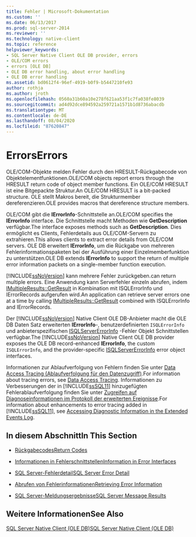 ```yaml
---
title: Fehler | Microsoft-Dokumentation
ms.custom: ''
ms.date: 06/13/2017
ms.prod: sql-server-2014
ms.reviewer: ''
ms.technology: native-client
ms.topic: reference
helpviewer_keywords:
- SQL Server Native Client OLE DB provider, errors
- OLE/COM errors
- errors [OLE DB]
- OLE DB error handling, about error handling
- OLE DB error handling
ms.assetid: bd0612f4-96ef-4919-b0f9-b5447210fe93
author: rothja
ms.author: jroth
ms.openlocfilehash: 0560a31b60a10e278f621aa53f1c7fa038fe8039
ms.sourcegitcommit: ad4d92dce894592a259721a1571b1d8736abacdb
ms.translationtype: MT
ms.contentlocale: de-DE
ms.lasthandoff: 08/04/2020
ms.locfileid: "87620847"
---
```

# <a name="errors"></a><span data-ttu-id="58e5b-102">Errors</span><span class="sxs-lookup"><span data-stu-id="58e5b-102">Errors</span></span>
  <span data-ttu-id="58e5b-103">OLE/COM-Objekte melden Fehler durch den HRESULT-Rückgabecode von Objektelementfunktionen.</span><span class="sxs-lookup"><span data-stu-id="58e5b-103">OLE/COM objects report errors through the HRESULT return code of object member functions.</span></span> <span data-ttu-id="58e5b-104">Ein OLE/COM HRESULT ist eine Bitgepackte Struktur.</span><span class="sxs-lookup"><span data-stu-id="58e5b-104">An OLE/COM HRESULT is a bit-packed structure.</span></span> <span data-ttu-id="58e5b-105">OLE stellt Makros bereit, die Strukturmember dereferenzieren.</span><span class="sxs-lookup"><span data-stu-id="58e5b-105">OLE provides macros that dereference structure members.</span></span>  
  
 <span data-ttu-id="58e5b-106">OLE/COM gibt die **IErrorInfo**-Schnittstelle an.</span><span class="sxs-lookup"><span data-stu-id="58e5b-106">OLE/COM specifies the **IErrorInfo** interface.</span></span> <span data-ttu-id="58e5b-107">Die Schnittstelle macht Methoden wie **GetDescription** verfügbar.</span><span class="sxs-lookup"><span data-stu-id="58e5b-107">The interface exposes methods such as **GetDescription**.</span></span> <span data-ttu-id="58e5b-108">Dies ermöglicht es Clients, Fehlerdetails aus OLE/COM-Servern zu extrahieren.</span><span class="sxs-lookup"><span data-stu-id="58e5b-108">This allows clients to extract error details from OLE/COM servers.</span></span> <span data-ttu-id="58e5b-109">OLE DB erweitert **IErrorInfo**, um die Rückgabe von mehreren Fehlerinformationspaketen bei der Ausführung einer Einzelmemberfunktion zu unterstützen.</span><span class="sxs-lookup"><span data-stu-id="58e5b-109">OLE DB extends **IErrorInfo** to support the return of multiple error information packets on a single-member function execution.</span></span>  
  
 [!INCLUDE[ssNoVersion](../../includes/ssnoversion-md.md)] <span data-ttu-id="58e5b-110">kann mehrere Fehler zurückgeben.</span><span class="sxs-lookup"><span data-stu-id="58e5b-110">can return multiple errors.</span></span> <span data-ttu-id="58e5b-111">Eine Anwendung kann Serverfehler einzeln abrufen, indem [IMultipleResults::GetResult](https://go.microsoft.com/fwlink/?LinkId=129630) in Kombination mit ISQLErrorInfo und IErrorRecords aufgerufen wird.</span><span class="sxs-lookup"><span data-stu-id="58e5b-111">An application can retrieve server errors one at a time by calling [IMultipleResults::GetResult](https://go.microsoft.com/fwlink/?LinkId=129630) combined with ISQLErrorInfo and IErrorRecords.</span></span>  
  
 <span data-ttu-id="58e5b-112">Der [!INCLUDE[ssNoVersion](../../includes/ssnoversion-md.md)] Native Client OLE DB-Anbieter macht die OLE DB Daten Satz erweiterten **IErrorInfo**-, benutzerdefinierten `ISQLErrorInfo` und anbieterspezifischen [ISQLServerErrorInfo](../../database-engine/dev-guide/isqlservererrorinfo-ole-db.md) -Fehler Objekt Schnittstellen verfügbar.</span><span class="sxs-lookup"><span data-stu-id="58e5b-112">The [!INCLUDE[ssNoVersion](../../includes/ssnoversion-md.md)] Native Client OLE DB provider exposes the OLE DB record-enhanced **IErrorInfo**, the custom `ISQLErrorInfo`, and the provider-specific [ISQLServerErrorInfo](../../database-engine/dev-guide/isqlservererrorinfo-ole-db.md) error object interfaces.</span></span>  
  
 <span data-ttu-id="58e5b-113">Informationen zur Ablaufverfolgung von Fehlern finden Sie unter [Data Access Tracing (Ablaufverfolgung für den Datenzugriff)](https://go.microsoft.com/fwlink/?LinkId=125805).</span><span class="sxs-lookup"><span data-stu-id="58e5b-113">For information about tracing errors, see [Data Access Tracing](https://go.microsoft.com/fwlink/?LinkId=125805).</span></span> <span data-ttu-id="58e5b-114">Informationen zu Verbesserungen der in [!INCLUDE[ssSQL11](../../includes/sssql11-md.md)] hinzugefügten Fehlerablaufverfolgung finden Sie unter [Zugreifen auf Diagnoseinformationen im Protokoll der erweiterten Ereignisse](../native-client/features/accessing-diagnostic-information-in-the-extended-events-log.md).</span><span class="sxs-lookup"><span data-stu-id="58e5b-114">For information about enhancements to error tracing added in [!INCLUDE[ssSQL11](../../includes/sssql11-md.md)], see [Accessing Diagnostic Information in the Extended Events Log](../native-client/features/accessing-diagnostic-information-in-the-extended-events-log.md).</span></span>  
  
## <a name="in-this-section"></a><span data-ttu-id="58e5b-115">In diesem Abschnitt</span><span class="sxs-lookup"><span data-stu-id="58e5b-115">In This Section</span></span>  
  
-   [<span data-ttu-id="58e5b-116">Rückgabecodes</span><span class="sxs-lookup"><span data-stu-id="58e5b-116">Return Codes</span></span>](return-codes.md)  
  
-   [<span data-ttu-id="58e5b-117">Informationen in Fehlerschnittstellen</span><span class="sxs-lookup"><span data-stu-id="58e5b-117">Information in Error Interfaces</span></span>](information-in-error-interfaces.md)  
  
-   [<span data-ttu-id="58e5b-118">SQL Server-Fehlerdetail</span><span class="sxs-lookup"><span data-stu-id="58e5b-118">SQL Server Error Detail</span></span>](sql-server-error-detail.md)  
  
-   [<span data-ttu-id="58e5b-119">Abrufen von Fehlerinformationen</span><span class="sxs-lookup"><span data-stu-id="58e5b-119">Retrieving Error Information</span></span>](retrieving-error-information.md)  
  
-   [<span data-ttu-id="58e5b-120">SQL Server-Meldungsergebnisse</span><span class="sxs-lookup"><span data-stu-id="58e5b-120">SQL Server Message Results</span></span>](sql-server-message-results.md)  
  
## <a name="see-also"></a><span data-ttu-id="58e5b-121">Weitere Informationen</span><span class="sxs-lookup"><span data-stu-id="58e5b-121">See Also</span></span>  
 [<span data-ttu-id="58e5b-122">SQL Server Native Client &#40;OLE DB&#41;</span><span class="sxs-lookup"><span data-stu-id="58e5b-122">SQL Server Native Client &#40;OLE DB&#41;</span></span>](../native-client/ole-db/sql-server-native-client-ole-db.md)  
  
  
